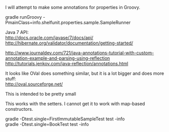 I will attempt to make some annotations for properties in Groovy.    

gradle runGroovy -PmainClass=info.shelfunit.properties.sample.SampleRunner    

Java 7 API:  
http://docs.oracle.com/javase/7/docs/api/  
http://hibernate.org/validator/documentation/getting-started/  

http://www.journaldev.com/721/java-annotations-tutorial-with-custom-annotation-example-and-parsing-using-reflection   
http://tutorials.jenkov.com/java-reflection/annotations.html    

It looks like OVal does something similar, but it is a lot bigger and does more stuff:   
http://oval.sourceforge.net/    

This is intended to be pretty small    

This works with the setters. I cannot get it to work with map-based constructors.

gradle -Dtest.single=FirstImmutableSampleTest test -info    
gradle -Dtest.single=BookTest test -info    


